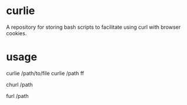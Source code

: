 curlie
======

A repository for storing bash scripts to facilitate using curl with browser cookies.

usage
=====

curlie /path/to/file
curlie /path ff

churl /path

furl /path
